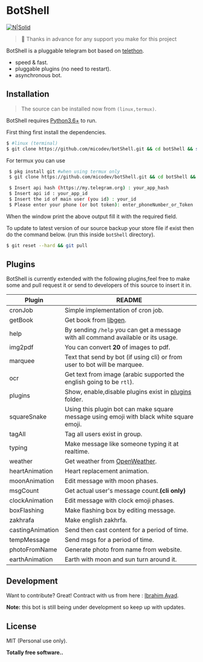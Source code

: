 # BotShell

[![N|Solid](https://raw.githubusercontent.com/micodev/botShell/master/images/cover.png?token=AEF6B4UU3ONGVXAPOKR2VDS7CMQMW)](https://t.me/soProTeam)

> 👏 Thanks in advance for any support you make for this project

BotShell is a pluggable telegram bot based on [telethon](https://github.com/LonamiWebs/Telethon).

- speed & fast.
- pluggable plugins (no need to restart).
- asynchronous bot.

## Installation
> The source can be installed now from `(linux,termux)`.

BotShell requires [Python3.6+](https://www.python.org/about/gettingstarted/) to run.

First thing first install the dependencies.
```sh
$ #linux (terminal)
$ git clone https://github.com/micodev/botShell.git && cd botShell && sudo apt install screen && sudo chmod +x bot.sh && sudo screen bash $(cd $(dirname $0); pwd)/botShell/bot.sh
```
For termux you can use
```sh
 $ pkg install git #when using termux only
 $ git clone https://github.com/micodev/botShell.git && cd botShell && chmod +x bot.sh && bash bot.sh
``` 

```sh
 $ Insert api hash (https://my.telegram.org) : your_app_hash
 $ Insert api id : your_app_id
 $ Insert the id of main user (you id) : your_id
 $ Please enter your phone (or bot token): enter_phoneNumber_or_Token
```
When the window print the above output fill it with the required field.

To update to latest version of our source backup your store file if exist then do the command below. (run this inside `botShell` directory).

```sh
$ git reset --hard && git pull 
```

## Plugins

BotShell is currently extended with the following plugins,feel free to make some and pull request it or send to developers of this source to insert it in.

| Plugin | README |
| ------ | ------ |
| cronJob | Simple implementation of cron job.|
| getBook | Get book from [libgen](http://libgen.li/).|
| help | By sending `/help` you can get a message with all command available or its usage.|
| img2pdf | You can convert **20** of images to pdf.|
| marquee | Text that send by bot (if using cli) or from user to bot will be marquee.|
| ocr | Get text from image (arabic supported the english going to be `rtl`).|
| plugins | Show, enable,disable plugins exist in [plugins](https://github.com/micodev/botShell/tree/master/plugins) folder.|
| squareSnake | Using this plugin bot can make square message using emoji with black white square emoji.|
|tagAll| Tag all users exist in group.|
|typing| Make message like someone typing it at realtime.|
|weather| Get weather from [OpenWeather](https://openweathermap.org).|
|heartAnimation|Heart replacement animation.|
|moonAnimation|Edit message with moon phases.|
|msgCount|Get actual user's message count.**(cli only)**|
|clockAnimation|Edit message with clock emoji phases.|
|boxFlashing|Make flashing box by editing message.|
|zakhrafa|Make english zakhrfa.|
|castingAnimation|Send then cast content for a period of time.|
|tempMessage|Send msgs for a period of time.|
|photoFromName|Generate photo from name from website.|
|earthAnimation|Earth with moon and sun turn around it.|



## Development

Want to contribute? Great!
Contract with us from here : [Ibrahim Ayad](https://t.me/anime19).

**Note:** this bot is still being under development so keep up with updates.

License
----

MIT (Personal use only).


**Totally free software..**
